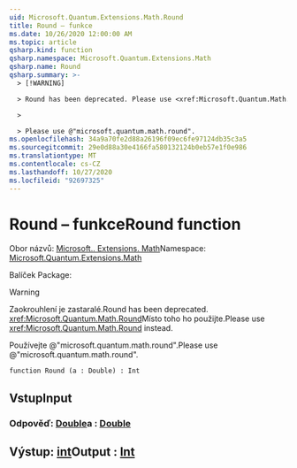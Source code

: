 ```yaml
---
uid: Microsoft.Quantum.Extensions.Math.Round
title: Round – funkce
ms.date: 10/26/2020 12:00:00 AM
ms.topic: article
qsharp.kind: function
qsharp.namespace: Microsoft.Quantum.Extensions.Math
qsharp.name: Round
qsharp.summary: >-
  > [!WARNING]

  > Round has been deprecated. Please use <xref:Microsoft.Quantum.Math.Round> instead.

  >

  > Please use @"microsoft.quantum.math.round".
ms.openlocfilehash: 34a9a70fe2d88a26196f09ec6fe97124db35c3a5
ms.sourcegitcommit: 29e0d88a30e4166fa580132124b0eb57e1f0e986
ms.translationtype: MT
ms.contentlocale: cs-CZ
ms.lasthandoff: 10/27/2020
ms.locfileid: "92697325"
---
```

# <a name="round-function"></a><span data-ttu-id="7569f-102">Round – funkce</span><span class="sxs-lookup"><span data-stu-id="7569f-102">Round function</span></span>

<span data-ttu-id="7569f-103">Obor názvů: [Microsoft.. Extensions. Math](xref:Microsoft.Quantum.Extensions.Math)</span><span class="sxs-lookup"><span data-stu-id="7569f-103">Namespace: [Microsoft.Quantum.Extensions.Math](xref:Microsoft.Quantum.Extensions.Math)</span></span>

<span data-ttu-id="7569f-104">Balíček [](https://nuget.org/packages/)</span><span class="sxs-lookup"><span data-stu-id="7569f-104">Package: [](https://nuget.org/packages/)</span></span>


> [!WARNING]
> <span data-ttu-id="7569f-105">Zaokrouhlení je zastaralé.</span><span class="sxs-lookup"><span data-stu-id="7569f-105">Round has been deprecated.</span></span> <span data-ttu-id="7569f-106"><xref:Microsoft.Quantum.Math.Round>Místo toho ho použijte.</span><span class="sxs-lookup"><span data-stu-id="7569f-106">Please use <xref:Microsoft.Quantum.Math.Round> instead.</span></span>
>
> <span data-ttu-id="7569f-107">Používejte @"microsoft.quantum.math.round".</span><span class="sxs-lookup"><span data-stu-id="7569f-107">Please use @"microsoft.quantum.math.round".</span></span>



```qsharp
function Round (a : Double) : Int
```


## <a name="input"></a><span data-ttu-id="7569f-108">Vstup</span><span class="sxs-lookup"><span data-stu-id="7569f-108">Input</span></span>

### <a name="a--double"></a><span data-ttu-id="7569f-109">Odpověď: [Double](xref:microsoft.quantum.lang-ref.double)</span><span class="sxs-lookup"><span data-stu-id="7569f-109">a : [Double](xref:microsoft.quantum.lang-ref.double)</span></span>





## <a name="output--int"></a><span data-ttu-id="7569f-110">Výstup: [int](xref:microsoft.quantum.lang-ref.int)</span><span class="sxs-lookup"><span data-stu-id="7569f-110">Output : [Int](xref:microsoft.quantum.lang-ref.int)</span></span>

